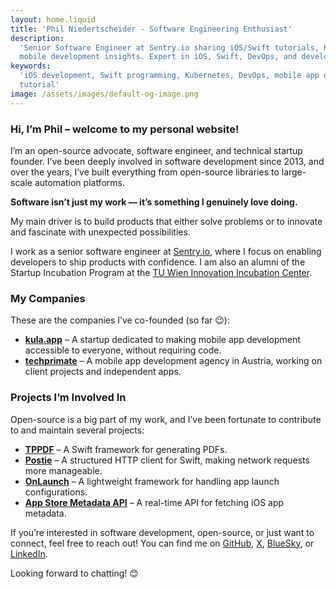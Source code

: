 ```yaml
---
layout: home.liquid
title: 'Phil Niedertscheider - Software Engineering Enthusiast'
description:
  'Senior Software Engineer at Sentry.io sharing iOS/Swift tutorials, Kubernetes guides, open-source projects, and
  mobile development insights. Expert in iOS, Swift, DevOps, and developer tools.'
keywords:
  'iOS development, Swift programming, Kubernetes, DevOps, mobile app development, open source, software engineering,
  tutorial'
image: /assets/images/default-og-image.png
---
```


### Hi, I’m Phil – welcome to my personal website!

I’m an open-source advocate, software engineer, and technical startup founder. I’ve been deeply involved in software
development since 2013, and over the years, I’ve built everything from open-source libraries to large-scale automation
platforms.

**Software isn’t just my work — it’s something I genuinely love doing.**

My main driver is to build products that either solve problems or to innovate and fascinate with unexpected
possibilities.

I work as a senior software engineer at [Sentry.io](https://sentry.io), where I focus on enabling developers to ship
products with confidence. I am also an alumni of the Startup Incubation Program at the
[TU Wien Innovation Incubation Center](https://i2c.tuwien.ac.at).

### My Companies

These are the companies I’ve co-founded (so far 😉):

- **[kula.app](https://kula.app)** – A startup dedicated to making mobile app development accessible to everyone,
  without requiring code.
- **[techprimate](https://techprimate.com)** – A mobile app development agency in Austria, working on client projects
  and independent apps.

### Projects I’m Involved In

Open-source is a big part of my work, and I’ve been fortunate to contribute to and maintain several projects:

- **[TPPDF](https://github.com/techprimate/TPPDF)** – A Swift framework for generating PDFs.
- **[Postie](https://github.com/kula-app/Postie)** – A structured HTTP client for Swift, making network requests more
  manageable.
- **[OnLaunch](https://github.com/kula-app/OnLaunch)** – A lightweight framework for handling app launch configurations.
- **[App Store Metadata API](https://app-store-metadata-api.kula.app)** – A real-time API for fetching iOS app metadata.

If you’re interested in software development, open-source, or just want to connect, feel free to reach out! You can find
me on [GitHub](https://github.com/philprime), [X](https://x.com/philprimes),
[BlueSky](https://bsky.app/profile/philprime.dev), or [LinkedIn](https://www.linkedin.com/in/philipniedertscheider).

Looking forward to chatting! 😊

